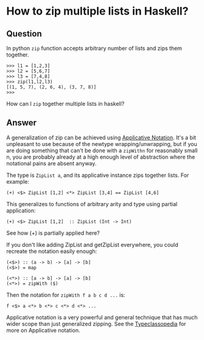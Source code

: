 
# How to zip multiple lists in Haskell?

## Question
        
In python `zip` function accepts arbitrary number of lists and zips them together.

    >>> l1 = [1,2,3]
    >>> l2 = [5,6,7]
    >>> l3 = [7,4,8]
    >>> zip(l1,l2,l3)
    [(1, 5, 7), (2, 6, 4), (3, 7, 8)]
    >>> 
    

How can I `zip` together multiple lists in haskell?

## Answer
        
A generalization of zip can be achieved using [Applicative Notation](http://hackage.haskell.org/packages/archive/base/4.6.0.0/doc/html/Control-Applicative.html). It's a bit unpleasant to use because of the newtype wrapping/unwrapping, but if you are doing something that can't be done with a `zipWithn` for reasonably small n, you are probably already at a high enough level of abstraction where the notational pains are absent anyway.

The type is `ZipList a`, and its applicative instance zips together lists. For example:

    (+) <$> ZipList [1,2] <*> ZipList [3,4] == ZipList [4,6]
    

This generalizes to functions of arbitrary arity and type using partial application:

    (+) <$> ZipList [1,2]  :: ZipList (Int -> Int)
    

See how (+) is partially applied here?

If you don't like adding ZipList and getZipList everywhere, you could recreate the notation easily enough:

    (<$>) :: (a -> b) -> [a] -> [b]
    (<$>) = map
    
    (<*>) :: [a -> b] -> [a] -> [b]
    (<*>) = zipWith ($)
    

Then the notation for `zipWith f a b c d ...` is:

    f <$> a <*> b <*> c <*> d <*> ...
    

Applicative notation is a very powerful and general technique that has much wider scope than just generalized zipping. See the [Typeclassopedia](http://www.haskell.org/haskellwiki/Typeclassopedia) for more on Applicative notation.

